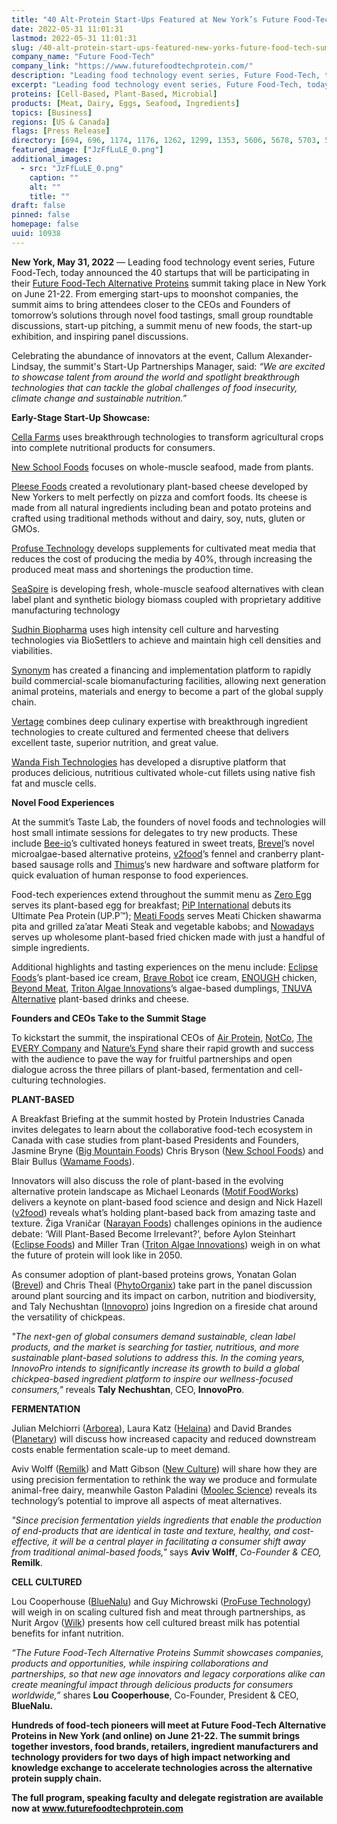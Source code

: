 ```yaml
---
title: "40 Alt-Protein Start-Ups Featured at New York’s Future Food-Tech Summit"
date: 2022-05-31 11:01:31
lastmod: 2022-05-31 11:01:31
slug: /40-alt-protein-start-ups-featured-new-yorks-future-food-tech-summit
company_name: "Future Food-Tech"
company_link: "https://www.futurefoodtechprotein.com/"
description: "Leading food technology event series, Future Food-Tech, today announced the 40 startups that will be participating in their Future Food-Tech Alternative Proteins summit taking place in New York on June 21-22."
excerpt: "Leading food technology event series, Future Food-Tech, today announced the 40 startups that will be participating in their Future Food-Tech Alternative Proteins summit taking place in New York on June 21-22."
proteins: [Cell-Based, Plant-Based, Microbial]
products: [Meat, Dairy, Eggs, Seafood, Ingredients]
topics: [Business]
regions: [US & Canada]
flags: [Press Release]
directory: [694, 696, 1174, 1176, 1262, 1299, 1353, 5606, 5678, 5703, 5797, 5800, 5829, 5837, 5861, 5865, 6782, 6832, 7022, 7110, 7933, 8844, 9427, 10387, 10918]
featured_image: ["JzFfLuLE_0.png"]
additional_images:
  - src: "JzFfLuLE_0.png"
    caption: ""
    alt: ""
    title: ""
draft: false
pinned: false
homepage: false
uuid: 10938
---
```

<p><strong>New York, May 31, 2022</strong> — Leading food technology event series, Future Food-Tech, today announced the 40 startups that will be participating in their <a href="https://www.futurefoodtechprotein.com/">Future Food-Tech Alternative Proteins</a> summit taking place in New York on June 21-22. From emerging start-ups to moonshot companies, the summit aims to bring attendees closer to the CEOs and Founders of tomorrow’s solutions through novel food tastings, small group roundtable discussions, start-up pitching, a summit menu of new foods, the start-up exhibition, and inspiring panel discussions.</p>
<p>Celebrating the abundance of innovators at the event, Callum Alexander-Lindsay, the summit's Start-Up Partnerships Manager, said: <em>“We are excited to showcase talent from around the world and spotlight breakthrough technologies that can tackle the global challenges of food insecurity, climate change and sustainable nutrition.”</em></p>
<p><strong>Early-Stage Start-Up Showcase: </strong></p>
<p><a href="https://www.cellafarms.com/">Cella Farms</a> uses breakthrough technologies to transform agricultural crops into complete nutritional products for consumers.</p>
<p><a href="https://www.newschoolfoods.co/">New School Foods</a> focuses on whole-muscle seafood, made from plants.</p>
<p><a href="https://www.pleesefoods.com/">Pleese Foods</a> created a revolutionary plant-based cheese developed by New Yorkers to melt perfectly on pizza and comfort foods. Its cheese is made from all natural ingredients including bean and potato proteins and crafted using traditional methods without and dairy, soy, nuts, gluten or GMOs.</p>
<p><a href="https://profuse-tech.com/">Profuse Technology</a> develops supplements for cultivated meat media that reduces the cost of producing the media by 40%, through increasing the produced meat mass and shortenings the production time.</p>
<p><a href="http://seaspire.in/">SeaSpire</a> is developing fresh, whole-muscle seafood alternatives with clean label plant and synthetic biology biomass coupled with proprietary additive manufacturing technology</p>
<p><a href="http://www.sudhinbio.com/">Sudhin Biopharma</a> uses high intensity cell culture and harvesting technologies via BioSettlers to achieve and maintain high cell densities and viabilities.</p>
<p><a href="https://www.synonym.bio/">Synonym</a> has created a financing and implementation platform to rapidly build commercial-scale biomanufacturing facilities, allowing next generation animal proteins, materials and energy to become a part of the global supply chain.</p>
<p><a href="https://www.vertagefoods.com/">Vertage</a> combines deep culinary expertise with breakthrough ingredient technologies to create cultured and fermented cheese that delivers excellent taste, superior nutrition, and great value.</p>
<p><a href="https://wandafish.com/">Wanda Fish Technologies</a> has developed a disruptive platform that produces delicious, nutritious cultivated whole-cut fillets using native fish fat and muscle cells.</p>
<p><strong>Novel Food Experiences</strong></p>
<p>At the summit’s Taste Lab, the founders of novel foods and technologies will host small intimate sessions for delegates to try new products. These include <a href="https://bee-io.com/">Bee-io</a>’s cultivated honeys featured in sweet treats, <a href="https://brevel.co.il/">Brevel</a>’s novel microalgae-based alternative proteins, <a href="https://v2food.com/">v2food</a>’s fennel and cranberry plant-based sausage rolls and <a href="https://thimus.com/en/home/">Thimus</a>‘s new hardware and software platform for quick evaluation of human response to food experiences.</p>
<p>Food-tech experiences extend throughout the summit menu as <a href="https://zeroegg.com/">Zero Egg</a> serves its plant-based egg for breakfast; <a href="https://www.pip-lethbridge.com/">PiP International</a> debuts its Ultimate Pea Protein (UP.P™); <a href="https://meati.com/">Meati Foods</a> serves Meati Chicken shawarma pita and grilled za’atar Meati Steak and vegetable kabobs; and <a href="https://eatnowadays.com/">Nowadays</a> serves up wholesome plant-based fried chicken made with just a handful of simple ingredients.</p>
<p>Additional highlights and tasting experiences on the menu include: <a href="https://www.eclipsefoods.com/">Eclipse Foods</a>’s plant-based ice cream, <a href="https://braverobot.co/">Brave Robot</a> ice cream, <a href="https://www.enough-food.com/">ENOUGH</a> chicken, <a href="https://www.beyondmeat.com/en-GB/">Beyond Meat</a>, <a href="https://www.tritonai.com/">Triton Algae Innovations</a>’s algae-based dumplings, <a href="https://www.tnuva.com/">TNUVA Alternative</a> plant-based drinks and cheese.</p>
<p><strong>Founders and CEOs Take to the Summit Stage</strong></p>
<p>To kickstart the summit, the inspirational CEOs of <a href="https://www.airprotein.com/">Air Protein</a>, <a href="https://notco.com/us/">NotCo</a>, <a href="https://theeverycompany.com/">The EVERY Company</a> and <a href="https://www.naturesfynd.com/">Nature’s Fynd</a> share their rapid growth and success with the audience to pave the way for fruitful partnerships and open dialogue across the three pillars of plant-based, fermentation and cell-culturing technologies.</p>
<p><strong>PLANT-BASED</strong></p>
<p>A Breakfast Briefing at the summit hosted by Protein Industries Canada invites delegates to learn about the collaborative food-tech ecosystem in Canada with case studies from plant-based Presidents and Founders, Jasmine Bryne (<a href="https://bigmountainfoods.com/">Big Mountain Foods</a>) Chris Bryson (<a href="https://www.newschoolfoods.co/">New School Foods</a>) and Blair Bullus (<a href="https://mywaygu.com/">Wamame Foods</a>).</p>
<p>Innovators will also discuss the role of plant-based in the evolving alternative protein landscape as Michael Leonards (<a href="https://madewithmotif.com/">Motif FoodWorks</a>) delivers a keynote on plant-based food science and design and Nick Hazell (<a href="https://www.v2food.com/">v2food</a>) reveals what’s holding plant-based back from amazing taste and texture. Žiga Vraničar (<a href="https://www.narayanfood.com/">Narayan Foods</a>) challenges opinions in the audience debate: ‘Will Plant-Based Become Irrelevant?’, before Aylon Steinhart (<a href="https://www.eclipsefoods.com/">Eclipse Foods</a>) and Miller Tran (<a href="https://www.tritonai.com/">Triton Algae Innovations</a>) weigh in on what the future of protein will look like in 2050.</p>
<p>As consumer adoption of plant-based proteins grows, Yonatan Golan (<a href="https://brevel.co.il/">Brevel</a>) and Chris Theal (<a href="https://phytoorganixfoods.com/">PhytoOrganix</a>) take part in the panel discussion around plant sourcing and its impact on carbon, nutrition and biodiversity, and Taly Nechushtan (<a href="https://innovopro.com/">Innovopro</a>) joins Ingredion on a fireside chat around the versatility of chickpeas.</p>
<p><em>"The next-gen of global consumers demand sustainable, clean label products, and the market is searching for tastier, nutritious, and more sustainable plant-based solutions to address this. In the coming years, InnovoPro intends to significantly increase its growth to build a global chickpea-based ingredient platform to inspire our wellness-focused consumers,"</em> reveals <strong>Taly</strong> <strong>Nechushtan</strong>, CEO, <strong>InnovoPro</strong>.</p>
<p><strong>FERMENTATION</strong></p>
<p>Julian Melchiorri (<a href="http://arborea.io/">Arborea</a>), Laura Katz (<a href="https://www.myhelaina.com/home">Helaina</a>) and David Brandes (<a href="https://www.planetarygroup.ch/">Planetary</a>) will discuss how increased capacity and reduced downstream costs enable fermentation scale-up to meet demand.</p>
<p>Aviv Wolff (<a href="https://www.remilk.com/">Remilk</a>) and Matt Gibson (<a href="https://www.newculturefood.com/">New Culture</a>) will share how they are using precision fermentation to rethink the way we produce and formulate animal-free dairy, meanwhile Gaston Paladini (<a href="https://www.moolecscience.com/">Moolec Science</a>) reveals its technology’s potential to improve all aspects of meat alternatives.</p>
<p><em>"Since precision fermentation yields ingredients that enable the production of end-products that are identical in taste and texture, healthy, and cost-effective, it will be a central player in facilitating a consumer shift away from traditional animal-based foods,"</em> says <strong>Aviv</strong> <strong>Wolff</strong>, <em>Co-Founder & CEO,</em> <strong>Remilk</strong>.</p>
<p><strong>CELL CULTURED</strong></p>
<p>Lou Cooperhouse (<a href="https://www.bluenalu.com/">BlueNalu</a>) and Guy Michrowski (<a href="https://profuse-tech.com/">ProFuse Technology</a>) will weigh in on scaling cultured fish and meat through partnerships, as Nurit Argov (<a href="https://wilkismilk.com/">Wilk</a>) presents how cell cultured breast milk has potential benefits for infant nutrition.</p>
<p><em>“The Future Food-Tech Alternative Proteins Summit showcases companies, products and opportunities, while inspiring collaborations and partnerships, so that new age innovators and legacy corporations alike can create meaningful impact through delicious products for consumers worldwide,”</em> shares <strong>Lou</strong> <strong>Cooperhouse</strong>, Co-Founder, President & CEO, <strong>BlueNalu.</strong></p>
<p><strong>Hundreds of food-tech pioneers will meet at Future Food-Tech Alternative Proteins in New York (and online) on June 21-22. The summit brings together investors, food brands, retailers, ingredient manufacturers and technology providers for two days of high impact networking and knowledge exchange to accelerate technologies across the alternative protein supply chain.</strong></p>
<p><strong>The full program, speaking faculty and delegate registration are available now at </strong><a href="http://www.futurefoodtechprotein.com"><strong>www.futurefoodtechprotein.com</strong></a></p>
